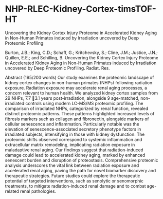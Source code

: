 # NHP-RLEC-Kidney-Cortex-timsTOF-HT
Uncovering the Kidney Cortex Injury Proteome in  Accelerated Kidney Aging in Non-Human Primates induced by Irradiation uncovered by Deep Proteomic Profiling

Burton, J.B.; King, C.D.; Schaff, G.; Kritchevsky, S.; Cline, J.M.; Justice, J.N.; Quillen, E.E.; and Schilling, B. Uncovering the Kidney Cortex Injury Proteome in Accelerated Kidney Aging in Non-Human Primates induced by Irradiation uncovered by Deep Proteomic Profiling. Radiat. Res.

Abstract (195/200 words)
Our study examines the proteomic landscape of kidney cortex changes in non-human primates (NHPs) following radiation exposure. Radiation exposure may accelerate renal aging processes, a concern relevant to human health. We analyzed kidney cortex samples from 29 NHPs, 7.7 3.1 years post-irradiation, alongside 9 age-matched, non-irradiated controls using modern LC-MS/MS proteomic profiling. The comparison of irradiated NHPs, categorized by renal function, revealed distinct proteomic patterns. These patterns highlighted increased levels of fibrosis markers such as collagen and fibronectin, alongside markers of cellular senescence and inflammation. Particularly notable was the elevation of senescence-associated secretory phenotype factors in irradiated subjects, intensifying in those with kidney dysfunction. The proteomic shifts observed correspond to systemic inflammation and extracellular matrix remodeling, implicating radiation exposure in maladaptive renal aging. Our findings suggest that radiation-induced damage could lead to accelerated kidney aging, marked by enhanced senescent burden and disruption of proteostasis. Comprehensive proteomic analysis underscores the vital link between radiation exposure and accelerated renal aging, paving the path for novel biomarker discovery and therapeutic strategies. Future studies could explore the therapeutic potential of targeted interventions, such as senolytic or senomorphic treatments, to mitigate radiation-induced renal damage and to combat age-related renal pathologies.
